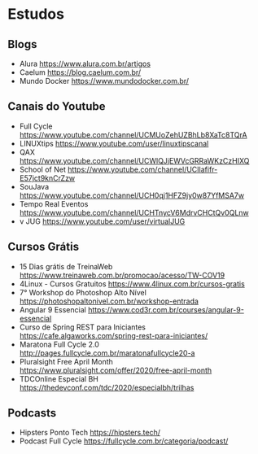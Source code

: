 # Estudos

## Blogs

* Alura https://www.alura.com.br/artigos
* Caelum https://blog.caelum.com.br/
* Mundo Docker https://www.mundodocker.com.br/

## Canais do Youtube

* Full Cycle https://www.youtube.com/channel/UCMUoZehUZBhLb8XaTc8TQrA
* LINUXtips https://www.youtube.com/user/linuxtipscanal
* QAX https://www.youtube.com/channel/UCWlQJjEWVcGRRaWKzCzHIXQ
* School of Net https://www.youtube.com/channel/UCIlafifr-E57jct9knCrZzw
* SouJava https://www.youtube.com/channel/UCH0qj1HFZ9jy0w87YfMSA7w
* Tempo Real Eventos https://www.youtube.com/channel/UCHTnycV6MdrvCHCtQv0QLnw
* v JUG https://www.youtube.com/user/virtualJUG

## Cursos Grátis

* 15 Dias grátis de TreinaWeb https://www.treinaweb.com.br/promocao/acesso/TW-COV19
* 4Linux - Cursos Gratuitos https://www.4linux.com.br/cursos-gratis
* 7° Workshop do Photoshop Alto Nível https://photoshopaltonivel.com.br/workshop-entrada
* Angular 9 Essencial https://www.cod3r.com.br/courses/angular-9-essencial
* Curso de Spring REST para Iniciantes https://cafe.algaworks.com/spring-rest-para-iniciantes/
* Maratona Full Cycle 2.0 http://pages.fullcycle.com.br/maratonafullcycle20-a
* Pluralsight Free April Month https://www.pluralsight.com/offer/2020/free-april-month
* TDCOnline Especial BH https://thedevconf.com/tdc/2020/especialbh/trilhas

## Podcasts

* Hipsters Ponto Tech https://hipsters.tech/
* Podcast Full Cycle https://fullcycle.com.br/categoria/podcast/
